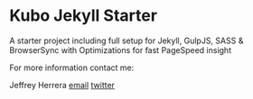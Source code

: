 Kubo Jekyll Starter
=============================

A starter project including full setup for Jekyll, GulpJS, SASS & BrowserSync with Optimizations for fast PageSpeed insight

For more information contact me:

Jeffrey Herrera
[email](mailto:herrera.jeffrey@gmail.com)
[twitter](http://www.twitter.com/_isthatjeff)